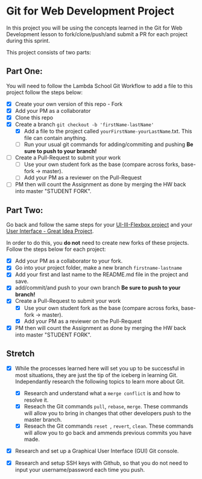 # Git for Web Development Project
In this project you will be using the concepts learned in the Git for Web Development lesson to fork/clone/push/and submit a PR for each project during this sprint.

This project consists of two parts:

## Part One:
You will need to follow the Lambda School Git Workflow to add a file to this project follow the steps below:

- [x] Create your own version of this repo - Fork
- [x] Add your PM as a collaborator
- [x] Clone this repo
- [x] Create a branch `git checkout -b 'firstName-lastName'`
  - [x] Add a file to the project called `yourFirstName-yourLastName`.txt. This file can contain anything.
  - [ ] Run your usual git commands for adding/commiting and pushing **Be sure to push to your branch!**
- [ ] Create a Pull-Request to submit your work
  - [ ] Use your own student fork as the base (compare across forks, base-fork -> master).
  - [ ] Add your PM as a reviewer on the Pull-Request
- [ ] PM then will count the Assignment as done by merging the HW back into master "STUDENT FORK".

## Part Two:
Go back and follow the same steps for your [UI-III-Flexbox project](https://github.com/LambdaSchool/UI-III-Flexbox) and your [User Interface - Great Idea Project](https://github.com/LambdaSchool/User-Interface).

In order to do this, you **do not** need to create new forks of these projects. Follow the steps below for each project:

- [x] Add your PM as a collaborator to your fork. 
- [x] Go into your project folder, make a new branch `firstname-lastname`
- [x] Add your first and last name to the README.md file in the project and save.
- [x] add/commit/and push to your own branch  **Be sure to push to your branch!**
- [x] Create a Pull-Request to submit your work
  - [x] Use your own student fork as the base (compare across forks, base-fork -> master).
  - [x] Add your PM as a reviewer on the Pull-Request
- [x] PM then will count the Assignment as done by merging the HW back into master "STUDENT FORK".

## Stretch
- [x] While the processes learned here will set you up to be successful in most situations, they are just the tip of the iceberg in learning Git. Independantly research the following topics to learn more about Git.
  - [x] Research and understand what a `merge conflict` is and how to resolve it.
  - [x] Reseach the Git commands `pull`, `rebase`, `merge`. These commands will allow you to bring in changes that other developers push to the master branch.
  - [x] Reseach the Git commands `reset `, `revert`, `clean`. These commands will allow you to go back and ammends previous commits you have made.

- [x] Research and set up a Graphical User Interface (GUI) Git console. 

- [x] Research and setup SSH keys with Github, so that you do not need to input your username/password each time you push. 

